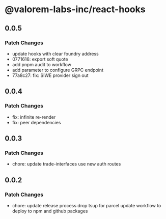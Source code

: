 # @valorem-labs-inc/react-hooks

## 0.0.5

### Patch Changes

- update hooks with clear foundry address
- 0771616: export soft quote
- add pnpm audit to workflow
- add parameter to configure GRPC endpoint
- 77a8c27: fix: SIWE provider sign out

## 0.0.4

### Patch Changes

- fix: infinite re-render
- fix: peer dependencies

## 0.0.3

### Patch Changes

- chore: update trade-interfaces
  use new auth routes

## 0.0.2

### Patch Changes

- chore: update release process
  drop tsup for parcel
  update workflow to deploy to npm and github packages
